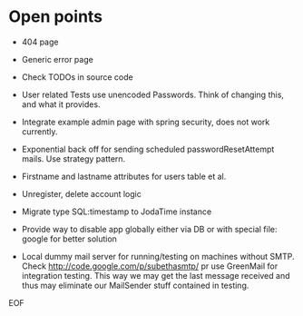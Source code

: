 Open points
===========

* 404 page

* Generic error page

* Check TODOs in source code

* User related Tests use unencoded Passwords. Think of changing this, and what it provides.

* Integrate example admin page with spring security, does not work currently.

* Exponential back off for sending scheduled passwordResetAttempt mails. Use strategy pattern.

* Firstname and lastname attributes for users table et al.

* Unregister, delete account logic

* Migrate type SQL:timestamp to JodaTime instance

* Provide way to disable app globally either via DB or with special file: google for better solution

* Local dummy mail server for running/testing on machines without SMTP. Check http://code.google.com/p/subethasmtp/
  pr use GreenMail for integration testing. This way we may get the last message received and thus may eliminate our
  MailSender stuff contained in testing.

EOF
